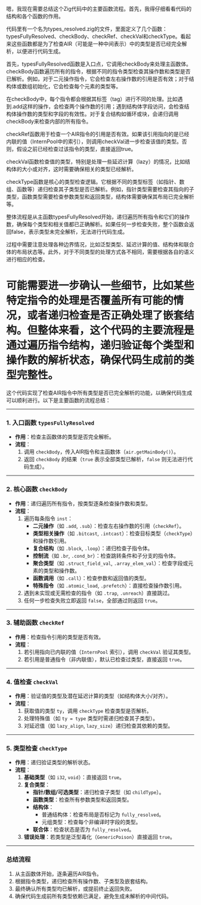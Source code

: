 嗯，我现在需要总结这个Zig代码中的主要函数流程。首先，我得仔细看看代码的结构和各个函数的作用。

代码里有一个名为types_resolved.zig的文件，里面定义了几个函数：typesFullyResolved、checkBody、checkRef、checkVal和checkType。看起来这些函数都是为了检查AIR（可能是一种中间表示）中的类型是否已经完全解析，以便进行代码生成。

首先，typesFullyResolved函数是入口点，它调用checkBody来处理主函数体。checkBody函数遍历所有的指令，根据不同的指令类型检查其操作数和类型是否已解析。例如，对于二元操作指令，它会检查左右操作数的引用是否有效；对于结构体或数组初始化，它会检查每个元素的类型等。

在checkBody中，每个指令都会根据其标签（tag）进行不同的处理。比如遇到.add这样的操作，会检查两个操作数的引用；遇到结构体字段访问，会检查结构体操作数的类型和字段的有效性。对于复合结构如循环或块，会递归调用checkBody来检查内部的所有指令。

checkRef函数用于检查一个AIR指令的引用是否有效。如果该引用指向的是已经内联的值（InternPool中的索引），则调用checkVal进一步检查该值的类型。否则，假设之前已经检查过该指令的类型，直接返回true。

checkVal函数检查值的类型，特别是处理一些延迟计算（lazy）的情况，比如结构体的大小或对齐，这时需要确保相关的类型已经解析。

checkType函数是核心的类型检查逻辑。它根据不同的类型标签（如指针、数组、函数等）递归检查其子类型是否已解析。例如，指针类型需要检查其指向的子类型，函数类型需要检查参数类型和返回类型，结构体需要确保其布局已完全解析等。

整体流程是从主函数typesFullyResolved开始，递归遍历所有指令和它们的操作数，确保每个类型和相关值都已正确解析。如果任何一步检查失败，整个函数会返回false，表示类型未完全解析，无法进行代码生成。

过程中需要注意处理各种边界情况，比如泛型类型、延迟计算的值、结构体和联合体的布局状态等。此外，对于不同类型的处理方式各不相同，需要根据各自的语义进行相应的检查。

可能需要进一步确认一些细节，比如某些特定指令的处理是否覆盖所有可能的情况，或者递归检查是否正确处理了嵌套结构。但整体来看，这个代码的主要流程是通过遍历指令结构，递归验证每个类型和操作数的解析状态，确保代码生成前的类型完整性。
================================================
这个代码实现了检查AIR指令中所有类型是否已完全解析的功能，以确保代码生成可以顺利进行。以下是主要函数的流程总结：

---

### **1. 入口函数 `typesFullyResolved`**
- **作用**：检查主函数体的类型是否完全解析。
- **流程**：
  1. 调用 `checkBody`，传入AIR指令和主函数体（`air.getMainBody()`）。
  2. 返回 `checkBody` 的结果（`true` 表示全部类型已解析，`false` 则无法进行代码生成）。

---

### **2. 核心函数 `checkBody`**
- **作用**：递归遍历所有指令，按类型逐条检查操作数和类型。
- **流程**：
  1. 遍历每条指令 `inst`：
     - **二元操作**（如 `.add`, `.sub`）：检查左右操作数的引用（`checkRef`）。
     - **类型相关操作**（如 `.bitcast`, `.intcast`）：检查目标类型（`checkType`）和操作数引用。
     - **复合结构**（如 `.block`, `.loop`）：递归检查子指令体。
     - **控制流**（如 `.br`, `.cond_br`）：检查跳转条件和子分支的指令体。
     - **聚合类型**（如 `.struct_field_val`, `.array_elem_val`）：检查字段或元素的类型和操作数。
     - **函数调用**（如 `.call`）：检查参数和返回值的类型。
     - **特殊指令**（如 `.atomic_load`, `.prefetch`）：直接检查操作数引用。
  2. 遇到未实现或无需检查的指令（如 `.trap`, `.unreach`）直接跳过。
  3. 任何一步检查失败立即返回 `false`，全部通过则返回 `true`。

---

### **3. 辅助函数 `checkRef`**
- **作用**：检查指令引用的类型是否有效。
- **流程**：
  1. 若引用指向已内联的值（`InternPool` 索引），调用 `checkVal` 验证其类型。
  2. 若引用是普通指令（非内联值），默认已检查过类型，直接返回 `true`。

---

### **4. 值检查 `checkVal`**
- **作用**：验证值的类型及潜在延迟计算的类型（如结构体大小/对齐）。
- **流程**：
  1. 获取值的类型 `ty`，调用 `checkType` 检查类型是否解析。
  2. 处理特殊值（如 `ty = type` 类型时需递归检查其子类型）。
  3. 对延迟值（如 `lazy_align`, `lazy_size`）递归检查其依赖的类型。

---

### **5. 类型检查 `checkType`**
- **作用**：递归验证类型的解析状态。
- **流程**：
  1. **基础类型**（如 `i32`, `void`）：直接返回 `true`。
  2. **复合类型**：
     - **指针/数组/可选类型**：递归检查子类型（如 `childType`）。
     - **函数类型**：检查所有参数类型和返回类型。
     - **结构体**：
       - 普通结构体：检查布局是否标记为 `fully_resolved`。
       - 元组类型：检查每个非编译时字段的类型。
     - **联合体**：检查状态是否为 `fully_resolved`。
  3. **错误处理**：若类型是泛型毒化（`GenericPoison`）直接返回 `true`。

---

### **总结流程**
1. 从主函数体开始，逐条遍历AIR指令。
2. 根据指令类型，递归检查所有操作数、子类型及嵌套结构。
3. 最终确认所有类型均已解析，或提前终止返回失败。
4. 确保代码生成前所有类型依赖已满足，避免生成未解析的中间代码。
